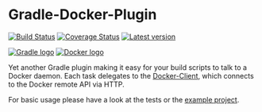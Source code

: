# Gradle-Docker-Plugin

[![Build Status](https://travis-ci.org/gesellix/gradle-docker-plugin.svg)](https://travis-ci.org/gesellix-docker/gradle-docker-plugin)
[![Coverage Status](https://coveralls.io/repos/gesellix-docker/gradle-docker-plugin/badge.png)](https://coveralls.io/r/gesellix-docker/gradle-docker-plugin)
[![Latest version](https://api.bintray.com/packages/gesellix/docker-utils/gradle-docker-plugin/images/download.svg) ](https://bintray.com/gesellix/docker-utils/gradle-docker-plugin/_latestVersion)

[![Gradle logo](https://github.com/gesellix/gradle-docker-plugin/raw/master/img/gradle-logo.png)](http://www.gradle.org/)
[![Docker logo](https://github.com/gesellix/gradle-docker-plugin/raw/master/img/docker-logo.png)](http://www.docker.com/)

Yet another Gradle plugin making it easy for your build scripts to talk to a Docker daemon.
Each task delegates to the [Docker-Client](https://github.com/gesellix/docker-client), which connects
to the Docker remote API via HTTP.

For basic usage please have a look at the tests or the [example project](https://github.com/gesellix/gradle-docker-plugin-example).
